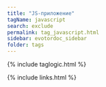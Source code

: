 ```yaml
---
title: "JS-приложение"
tagName: javascript
search: exclude
permalink: tag_javascript.html
sidebar: evotordoc_sidebar
folder: tags
---
```

{% include taglogic.html %}

{% include links.html %}
